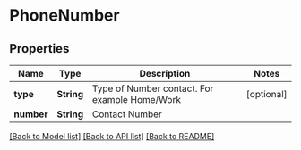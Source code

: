 # PhoneNumber

## Properties
Name | Type | Description | Notes
------------ | ------------- | ------------- | -------------
**type** | **String** | Type of Number contact. For example Home/Work | [optional] 
**number** | **String** | Contact Number | 

[[Back to Model list]](../README.md#documentation-for-models) [[Back to API list]](../README.md#documentation-for-api-endpoints) [[Back to README]](../README.md)


